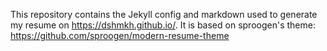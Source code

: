 This repository contains the Jekyll config and markdown used to generate my resume on https://dshmkh.github.io/.
It is based on sproogen's theme: https://github.com/sproogen/modern-resume-theme 